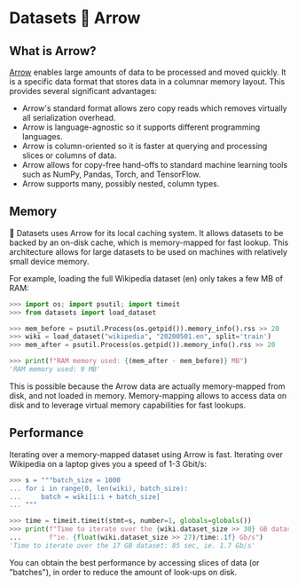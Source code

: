 # Datasets 🤝 Arrow

## What is Arrow?

[Arrow](https://arrow.apache.org/) enables large amounts of data to be processed and moved quickly. It is a specific data format that stores data in a columnar memory layout. This provides several significant advantages:

* Arrow's standard format allows zero copy reads which removes virtually all serialization overhead.
* Arrow is language-agnostic so it supports different programming languages.
* Arrow is column-oriented so it is faster at querying and processing slices or columns of data.
* Arrow allows for copy-free hand-offs to standard machine learning tools such as NumPy, Pandas, Torch, and TensorFlow.
* Arrow supports many, possibly nested, column types.

## Memory

🤗 Datasets uses Arrow for its local caching system. It allows datasets to be backed by an on-disk cache, which is memory-mapped for fast lookup.
This architecture allows for large datasets to be used on machines with relatively small device memory.

For example, loading the full Wikipedia dataset (en) only takes a few MB of RAM:

```python
>>> import os; import psutil; import timeit
>>> from datasets import load_dataset

>>> mem_before = psutil.Process(os.getpid()).memory_info().rss >> 20
>>> wiki = load_dataset("wikipedia", "20200501.en", split='train')
>>> mem_after = psutil.Process(os.getpid()).memory_info().rss >> 20

>>> print(f"RAM memory used: {(mem_after - mem_before)} MB")
'RAM memory used: 9 MB'
```

This is possible because the Arrow data are actually memory-mapped from disk, and not loaded in memory.
Memory-mapping allows to access data on disk and to leverage virtual memory capabilities for fast lookups.

## Performance

Iterating over a memory-mapped dataset using Arrow is fast. Iterating over Wikipedia on a laptop gives you a speed of 1-3 Gbit/s:

```python
>>> s = """batch_size = 1000
... for i in range(0, len(wiki), batch_size):
...     batch = wiki[i:i + batch_size]
... """

>>> time = timeit.timeit(stmt=s, number=1, globals=globals())
>>> print(f"Time to iterate over the {wiki.dataset_size >> 30} GB dataset: {time:.1f} sec, "
...       f"ie. {float(wiki.dataset_size >> 27)/time:.1f} Gb/s")
'Time to iterate over the 17 GB dataset: 85 sec, ie. 1.7 Gb/s'
```

You can obtain the best performance by accessing slices of data (or "batches"), in order to reduce the amount of look-ups on disk.
